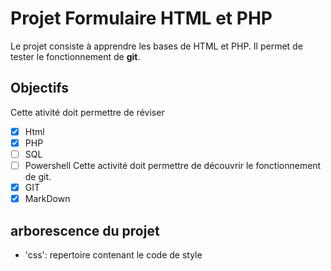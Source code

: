 # Projet Formulaire HTML et PHP

Le projet consiste à apprendre les bases de HTML et PHP.
Il permet de tester le fonctionnement de **git**.

## Objectifs

Cette ativité doit permettre de réviser

- [x] Html
- [x] PHP
- [ ] SQL
- [ ] Powershell
      Cette activité doit permettre de découvrir le fonctionnement de git.
- [x] GIT
- [x] MarkDown

## arborescence du projet

- 'css': repertoire contenant le code de style
